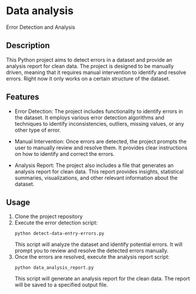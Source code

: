 # Data analysis

Error Detection and Analysis

## Description

This Python project aims to detect errors in a dataset and provide an analysis report for clean data. The project is designed to be manually driven, meaning that it requires manual intervention to identify and resolve errors. Right now it
only works on a certain structure of the dataset.

## Features

- Error Detection: The project includes functionality to identify errors in the dataset. It employs various error detection algorithms and techniques to identify inconsistencies, outliers, missing values, or any other type of error.

- Manual Intervention: Once errors are detected, the project prompts the user to manually review and resolve them. It provides clear instructions on how to identify and correct the errors.

- Analysis Report: The project also includes a file that generates an analysis report for clean data. This report provides insights, statistical summaries, visualizations, and other relevant information about the dataset.

## Usage

1. Clone the project repository
2. Execute the error detection script:
   ```
   python detect-data-entry-errors.py
   ```
   This script will analyze the dataset and identify potential errors. It will prompt you to review and resolve the detected errors manually.
3. Once the errors are resolved, execute the analysis report script:
   ```
   python data_analysis_report.py
   ```
   This script will generate an analysis report for the clean data. The report will be saved to a specified output file.
